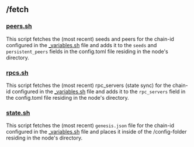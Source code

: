 ## /fetch

### [peers.sh](../fetch/peers.sh)

This script fetches the (most recent) seeds and peers for the chain-id configured in the [\_variables.sh](../_variables.sh) file and adds it to the `seeds` and `persistent_peers` fields in the config.toml file residing in the node's directory.

### [rpcs.sh](../fetch/rpcs.sh)

This script fetches the (most recent) rpc_servers (state sync) for the chain-id configured in the [\_variables.sh](../_variables.sh) file and adds it to the `rpc_servers` field in the config.toml file residing in the node's directory.

### [state.sh](../fetch/state.sh)

This script fetches the (most recent) `genesis.json` file for the chain-id configured in the [\_variables.sh](../_variables.sh) file and places it inside of the /config-folder residing in the node's directory.
